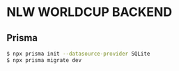 # NLW WORLDCUP BACKEND

## Prisma
```bash
$ npx prisma init --datasource-provider SQLite
$ npx prisma migrate dev
```